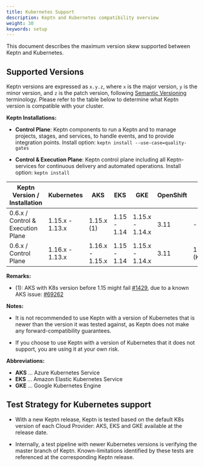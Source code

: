 ```yaml
---
title: Kubernetes Support
description: Keptn and Kubernetes compatibility overview
weight: 30
keywords: setup
---
```


This document describes the maximum version skew supported between Keptn and Kubernetes.

## Supported Versions

Keptn versions are expressed as `x.y.z`, where `x` is the major version, `y` is the minor version, and `z` is the patch version, following [Semantic Versioning](https://semver.org/spec/v2.0.0.html) terminology. Please refer to the table below to determine what Keptn version is compatible with your cluster.

**Keptn Installations:**

* **Control Plane**: Keptn components to run a Keptn and to manage projects, stages, and services, to handle events, and to provide integration points. Install option: `keptn install --use-case=quality-gates`

* **Control & Execution Plane**: Keptn control plane including all Keptn-services for continuous delivery and automated operations. Install option: `keptn install`

<!-- use https://www.tablesgenerator.com/markdown_tables# for editing -->

| Keptn Version /<br>Installation       | Kubernetes      | AKS             | EKS         | GKE             | OpenShift | Minikube              | MicroK8s<br>(experimental) | Minishift<br>(experimental) |
|---------------------------------------|-----------------|-----------------|-------------|-----------------|-----------|-----------------------|----------------------------|-----------------------------|
| 0.6.x / <br>Control & Execution Plane | 1.15.x - 1.13.x | 1.15.x (1)   | 1.15 - 1.14 | 1.15.x - 1.14.x | 3.11      | -                     | -                          | 1.34.2<br>(K8s: 1.11.x)     |
| 0.6.x / <br>Control Plane             | 1.16.x - 1.13.x | 1.16.x - 1.15.x | 1.15 - 1.14 | 1.15.x - 1.14.x | 3.11      | 1.2 <br>(K8s:1.15.x) | 1.18.x                     | 1.34.2<br>(K8s: 1.11.x)     |

**Remarks:**

* (1): AKS with K8s version before 1.15 might fail [#1429](https://github.com/keptn/keptn/issues/1429), due to a known AKS issue: [#69262](https://github.com/kubernetes/kubernetes/issues/69262)

**Notes:**

* It is not recommended to use Keptn with a version of Kubernetes that is newer than the version it was tested against, as Keptn does not make any forward-compatibility guarantees.

* If you choose to use Keptn with a version of Kubernetes that it does not support, you are using it at your own risk.

**Abbreviations:**

* **AKS** ... Azure Kubernetes Service
* **EKS** ... Amazon Elastic Kubernetes Service
* **GKE** ... Google Kubernetes Engine

## Test Strategy for Kubernetes support

* With a new Keptn release, Keptn is tested based on the default K8s version of each Cloud Provider: AKS, EKS and GKE available at the release date.

* Internally, a test pipeline with newer Kubernetes versions is verifying the master branch of Keptn. Known-limitations identified by these tests are referenced at the corresponding Keptn release. 


